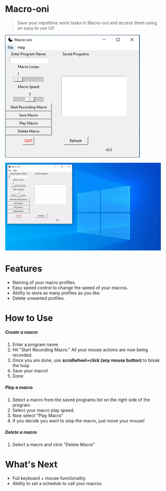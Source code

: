 ﻿# Macro-oni
> Save your repetitive work tasks in Macro-oni and access them using an easy to use UI!


![](img/macro-oni-ui.PNG)

![](img/macro-example.gif)


# Features
* Naming of your macro profiles.
* Easy speed control to change the speed of your macros.
* Ability to store as many profiles as you like.
* Delete unwanted profiles.

# How to Use
##### Create a macro
1. Enter a program name.
2. Hit "Start Recording Macro." All your mouse actions are now being recorded.
3. Once you are done, use **scrollwheel+click (any mouse button)** to break the loop.
4. Save your macro!
5. Done

##### Play a macro
1. Select a macro from the saved programs list on the right side of the program.
2. Select your macro play speed.
3. Now select "Play Macro"
4. If you decide you want to stop the macro, just move your mouse!

##### Delete a macro
1. Select a macro and click "Delete Macro"


# What's Next
* Full keyboard + mouse functionality.
* Ability to set a schedule to call your macros.

